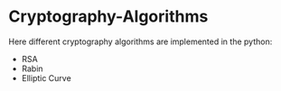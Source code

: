 # Cryptography-Algorithms
Here different cryptography algorithms are implemented in the python:
- RSA
- Rabin
- Elliptic Curve

